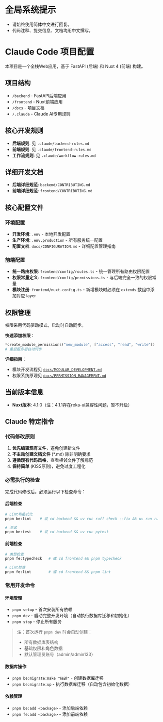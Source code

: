 # 全局系统提示

- 请始终使用简体中文进行回复。
- 代码注释、提交信息、文档均用中文撰写。

# Claude Code 项目配置

本项目是一个全栈Web应用，基于 FastAPI (后端) 和 Nuxt 4 (前端) 构建。

## 项目结构
- `/backend` - FastAPI后端应用
- `/frontend` - Nuxt前端应用  
- `/docs` - 项目文档
- `/.claude` - Claude AI专用规则

## 核心开发规则
- **后端规则**: 见 `.claude/backend-rules.md`
- **前端规则**: 见 `.claude/frontend-rules.md`
- **工作流规则**: 见 `.claude/workflow-rules.md`

## 详细开发文档
- **后端详细规范**: `backend/CONTRIBUTING.md`
- **前端详细规范**: `frontend/CONTRIBUTING.md`

## 核心配置文件

### 环境配置
- **开发环境**: `.env` - 本地开发配置
- **生产环境**: `.env.production` - 所有服务统一配置
- **配置文档**: `docs/CONFIGURATION.md` - 详细配置管理指南

### 前端配置
- **统一路由权限**: `frontend/config/routes.ts` - 统一管理所有路由权限配置
- **权限常量定义**: `frontend/config/permissions.ts` - 与后端完全一致的权限常量
- **模块注册**: `frontend/nuxt.config.ts` - 新增模块时必须在 `extends` 数组中添加对应 layer

## 权限管理

权限采用代码驱动模式，启动时自动同步。

**快速添加权限**：
```python
*create_module_permissions("new_module", ["access", "read", "write"])
# 重启服务后自动同步
```

**详细指南**：
- 模块开发流程见 [`docs/MODULAR_DEVELOPMENT.md`](docs/MODULAR_DEVELOPMENT.md)
- 权限系统原理见 [`docs/PERMISSION_MANAGEMENT.md`](docs/PERMISSION_MANAGEMENT.md)

## 当前版本信息
- **Nuxt版本**: 4.1.0（注：4.1.1存在reka-ui兼容性问题，暂不升级）

## Claude 特定指令

### 代码修改原则
1. **优先编辑现有文件**，避免创建新文件
2. **不主动创建文档文件** (*.md) 除非明确要求
3. **遵循现有代码风格**，查看相邻文件了解规范
4. **保持简单** (KISS原则)，避免过度工程化

### 必需执行的检查
完成代码修改后，必须运行以下检查命令：

#### 后端检查
```bash
# Lint和格式化
pnpm be:lint    # 或 cd backend && uv run ruff check --fix && uv run ruff format

# 测试
pnpm be:test    # 或 cd backend && uv run pytest
```

#### 前端检查
```bash
# 类型检查
pnpm fe:typecheck   # 或 cd frontend && pnpm typecheck

# Lint检查
pnpm fe:lint        # 或 cd frontend && pnpm lint
```

### 常用开发命令

#### 环境管理
- `pnpm setup` - 首次安装所有依赖
- `pnpm dev` - 启动完整开发环境（自动执行数据库迁移和初始化）
- `pnpm stop` - 停止所有服务

> 注：首次运行 `pnpm dev` 时会自动创建：
> - 所有数据库表结构
> - 基础权限和角色数据
> - 默认管理员账号（admin/admin123）

#### 数据库操作
- `pnpm be:migrate:make "描述"` - 创建数据库迁移
- `pnpm be:migrate:up` - 执行数据库迁移（自动包含初始化数据）

#### 依赖管理
- `pnpm be:add <package>` - 添加后端依赖
- `pnpm fe:add <package>` - 添加前端依赖